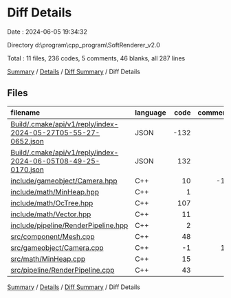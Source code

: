 # Diff Details

Date : 2024-06-05 19:34:32

Directory d:\\program\\cpp_program\\SoftRenderer_v2.0

Total : 11 files,  236 codes, 5 comments, 46 blanks, all 287 lines

[Summary](results.md) / [Details](details.md) / [Diff Summary](diff.md) / Diff Details

## Files
| filename | language | code | comment | blank | total |
| :--- | :--- | ---: | ---: | ---: | ---: |
| [Build/.cmake/api/v1/reply/index-2024-05-27T05-55-27-0652.json](/Build/.cmake/api/v1/reply/index-2024-05-27T05-55-27-0652.json) | JSON | -132 | 0 | -1 | -133 |
| [Build/.cmake/api/v1/reply/index-2024-06-05T08-49-25-0170.json](/Build/.cmake/api/v1/reply/index-2024-06-05T08-49-25-0170.json) | JSON | 132 | 0 | 1 | 133 |
| [include/gameobject/Camera.hpp](/include/gameobject/Camera.hpp) | C++ | 10 | -17 | 1 | -6 |
| [include/math/MinHeap.hpp](/include/math/MinHeap.hpp) | C++ | 1 | 0 | 0 | 1 |
| [include/math/OcTree.hpp](/include/math/OcTree.hpp) | C++ | 107 | 0 | 16 | 123 |
| [include/math/Vector.hpp](/include/math/Vector.hpp) | C++ | 11 | 0 | 1 | 12 |
| [include/pipeline/RenderPipeline.hpp](/include/pipeline/RenderPipeline.hpp) | C++ | 2 | 0 | 0 | 2 |
| [src/component/Mesh.cpp](/src/component/Mesh.cpp) | C++ | 48 | 7 | 10 | 65 |
| [src/gameobject/Camera.cpp](/src/gameobject/Camera.cpp) | C++ | -1 | 12 | 1 | 12 |
| [src/math/MinHeap.cpp](/src/math/MinHeap.cpp) | C++ | 15 | 0 | 3 | 18 |
| [src/pipeline/RenderPipeline.cpp](/src/pipeline/RenderPipeline.cpp) | C++ | 43 | 3 | 14 | 60 |

[Summary](results.md) / [Details](details.md) / [Diff Summary](diff.md) / Diff Details